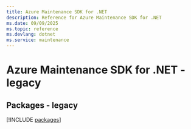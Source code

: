 ```yaml
---
title: Azure Maintenance SDK for .NET
description: Reference for Azure Maintenance SDK for .NET
ms.date: 09/09/2025
ms.topic: reference
ms.devlang: dotnet
ms.service: maintenance
---
```

# Azure Maintenance SDK for .NET - legacy
## Packages - legacy
[!INCLUDE [packages](maintenance-index.md)]